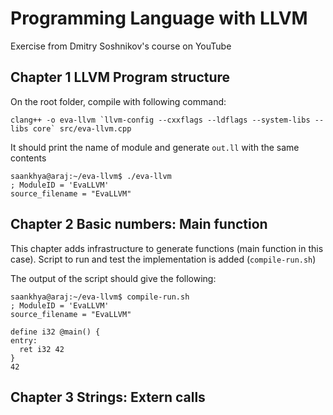 # Programming Language with LLVM 
Exercise from Dmitry Soshnikov's course on YouTube

## Chapter 1 LLVM Program structure
On the root folder, compile with following command:
```
clang++ -o eva-llvm `llvm-config --cxxflags --ldflags --system-libs --libs core` src/eva-llvm.cpp
```
It should print the name of module and generate `out.ll` with the same contents
```
saankhya@araj:~/eva-llvm$ ./eva-llvm
; ModuleID = 'EvaLLVM'
source_filename = "EvaLLVM"
```

## Chapter 2 Basic numbers: Main function
This chapter adds infrastructure to generate functions (main function in this case). Script to run and test the implementation  is added (`compile-run.sh`)

The output of the script should give the following:
```
saankhya@araj:~/eva-llvm$ compile-run.sh
; ModuleID = 'EvaLLVM'
source_filename = "EvaLLVM"

define i32 @main() {
entry:
  ret i32 42
}
42
```
## Chapter 3 Strings: Extern calls

